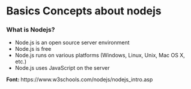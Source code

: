 <h1>Basics Concepts about nodejs</h1>
<h3>What is Nodejs?</h3>
<p>
<ul>
<li>Node.js is an open source server environment</li>
<li>Node.js is free</li>
<li>Node.js runs on various platforms (Windows, Linux, Unix, Mac OS X, etc.)</li>
<li>Node.js uses JavaScript on the server</li>
</ul> 
</p>
<b>Font: </b> https://www.w3schools.com/nodejs/nodejs_intro.asp